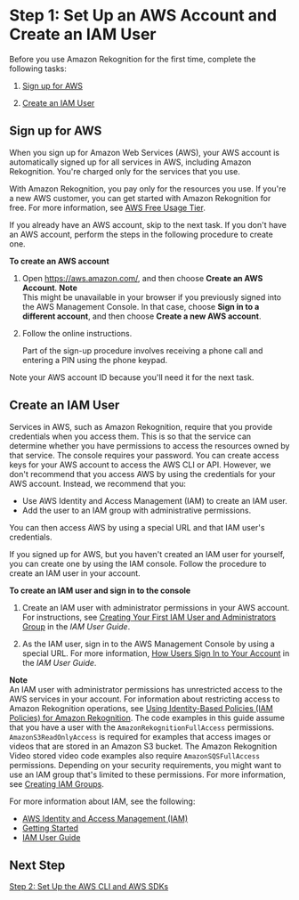 # Step 1: Set Up an AWS Account and Create an IAM User<a name="setting-up"></a>

Before you use Amazon Rekognition for the first time, complete the following tasks:

1. [Sign up for AWS](#setting-up-signup)

1. [Create an IAM User](#setting-up-iam)

## Sign up for AWS<a name="setting-up-signup"></a>

When you sign up for Amazon Web Services \(AWS\), your AWS account is automatically signed up for all services in AWS, including Amazon Rekognition\. You're charged only for the services that you use\.

With Amazon Rekognition, you pay only for the resources you use\.  If you're a new AWS customer, you can get started with Amazon Rekognition for free\. For more information, see [AWS Free Usage Tier](https://aws.amazon.com//free/)\.

If you already have an AWS account, skip to the next task\. If you don't have an AWS account, perform the steps in the following procedure to create one\.

**To create an AWS account**

1. Open [https://aws\.amazon\.com/](https://aws.amazon.com/), and then choose **Create an AWS Account**\.
**Note**  
This might be unavailable in your browser if you previously signed into the AWS Management Console\. In that case, choose **Sign in to a different account**, and then choose **Create a new AWS account**\.

1. Follow the online instructions\.

   Part of the sign\-up procedure involves receiving a phone call and entering a PIN using the phone keypad\.

Note your AWS account ID because you'll need it for the next task\.

## Create an IAM User<a name="setting-up-iam"></a>

Services in AWS, such as Amazon Rekognition, require that you provide credentials when you access them\. This is so that the service can determine whether you have permissions to access the resources owned by that service\. The console requires your password\. You can create access keys for your AWS account to access the AWS CLI or API\. However, we don't recommend that you access AWS by using the credentials for your AWS account\. Instead, we recommend that you:
+ Use AWS Identity and Access Management \(IAM\) to create an IAM user\.
+ Add the user to an IAM group with administrative permissions\.

You can then access AWS by using a special URL and that IAM user's credentials\.

If you signed up for AWS, but you haven't created an IAM user for yourself, you can create one by using the IAM console\. Follow the procedure to create an IAM user in your account\.

**To create an IAM user and sign in to the console**

1. Create an IAM user with administrator permissions in your AWS account\. For instructions, see [Creating Your First IAM User and Administrators Group](http://docs.aws.amazon.com/IAM/latest/UserGuide/getting-started_create-admin-group.html) in the *IAM User Guide*\.

1. As the IAM user, sign in to the AWS Management Console by using a special URL\. For more information, [How Users Sign In to Your Account](http://docs.aws.amazon.com/IAM/latest/UserGuide/getting-started_how-users-sign-in.html) in the *IAM User Guide*\.

**Note**  
An IAM user with administrator permissions has unrestricted access to the AWS services in your account\. For information about restricting access to Amazon Rekognition operations, see [Using Identity\-Based Policies \(IAM Policies\) for Amazon Rekognition](using-identity-based-policies.md)\. The code examples in this guide assume that you have a user with the `AmazonRekognitionFullAccess` permissions\. `AmazonS3ReadOnlyAccess` is required for examples that access images or videos that are stored in an Amazon S3 bucket\. The Amazon Rekognition Video stored video code examples also require `AmazonSQSFullAccess` permissions\. Depending on your security requirements, you might want to use an IAM group that's limited to these permissions\. For more information, see [Creating IAM Groups](http://docs.aws.amazon.com/IAM/latest/UserGuide/id_groups_create.html)\.

For more information about IAM, see the following:
+ [AWS Identity and Access Management \(IAM\)](https://aws.amazon.com/iam/)
+ [Getting Started](http://docs.aws.amazon.com/IAM/latest/UserGuide/getting-started.html)
+ [IAM User Guide](http://docs.aws.amazon.com/IAM/latest/UserGuide/)

## Next Step<a name="setting-up-next-step-2"></a>

[Step 2: Set Up the AWS CLI and AWS SDKs](setup-awscli-sdk.md)